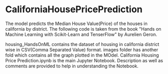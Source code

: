 # CaliforniaHousePricePrediction
The model predicts the Median House Value(Price) of the houses in california by district.
The following code is taken from the book "Hands on Machine Learning with Scikit-Learn and TenserFlow" by Aurelien Geron.

housing_HandsOnML contains the dataset of housing in california district wise in CSV(Comma Separated Value) format.
images folder has another fold which contains all the graph plotted in the MOdel.
California Housing Price Prediction.ipynb is the main Jupyter Notebook. Description as well as comments are provided to help in understanding the Notebook.
